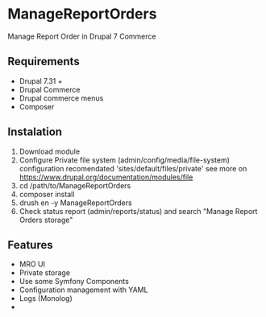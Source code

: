ManageReportOrders
==================

Manage Report Order in Drupal 7 Commerce

## Requirements
* Drupal 7.31 +
* Drupal Commerce
* Drupal commerce menus
* Composer

## Instalation

1. Download module
2. Configure Private file system (admin/config/media/file-system) configuration recomendated 'sites/default/files/private' see more on https://www.drupal.org/documentation/modules/file
3. cd /path/to/ManageReportOrders
4. composer install
5. drush en -y ManageReportOrders
6. Check status report (admin/reports/status) and search "Manage Report Orders storage"

## Features

* MRO UI
* Private storage
* Use some Symfony Components
* Configuration management with YAML
* Logs (Monolog)
* 